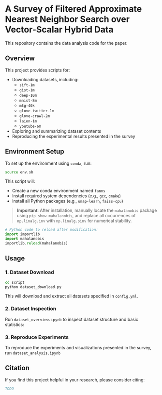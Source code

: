 # A Survey of Filtered Approximate Nearest Neighbor Search over Vector-Scalar Hybrid Data

This repository contains the data analysis code for the paper.

## Overview

This project provides scripts for:

- Downloading datasets, including:
  - `sift-1m`
  - `gist-1m`
  - `deep-10m`
  - `mnist-8m`
  - `mtg-40k`
  - `glove-twitter-1m`
  - `glove-crawl-2m`
  - `laion-1m`
  - `youtube-6m`
- Exploring and summarizing dataset contents
- Reproducing the experimental results presented in the survey

## Environment Setup

To set up the environment using `conda`, run:

```bash
source env.sh
````

This script will:

- Create a new conda environment named `fanns`
- Install required system dependencies (e.g., `gcc`, `cmake`)
- Install all Python packages (e.g., `umap-learn`, `faiss-cpu`)

> **Important**: After installation, manually locate the `mahalanobis` package using
> `pip show mahalanobis`, and replace all occurrences of `np.linalg.inv` with `np.linalg.pinv`
> for numerical stability.

```python
# Python code to reload after modification:
import importlib
import mahalanobis
importlib.reload(mahalanobis)
```

## Usage

### 1. Dataset Download

```bash
cd script
python dataset_download.py
```

This will download and extract all datasets specified in `config.yml`.

### 2. Dataset Inspection

Run `dataset_overview.ipynb` to inspect dataset structure and basic statistics:

### 3. Reproduce Experiments

To reproduce the experiments and visualizations presented in the survey, run `dataset_analysis.ipynb`

## Citation

If you find this project helpful in your research, please consider citing:

```bibtex
TODO
```
